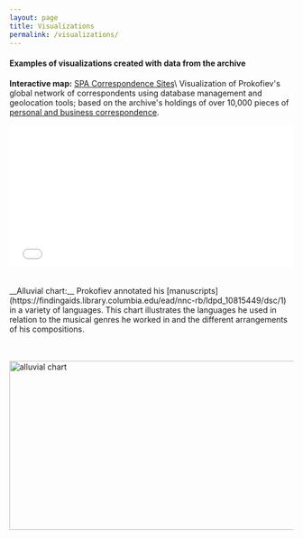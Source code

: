```yaml
---
layout: page
title: Visualizations
permalink: /visualizations/
---
```

<H4>Examples of visualizations created with data from the archive</H4>

__Interactive map:__ [SPA Correspondence Sites](http://arcg.is/vOTC8)\\
Visualization of Prokofiev's global network of correspondents using database management and geolocation tools; based on the archive's holdings of over 10,000 pieces of [personal and business correspondence](https://findingaids.library.columbia.edu/ead/nnc-rb/ldpd_10815449/dsc/2).

<style>.embed-container {position: relative; padding-bottom: 50%; height: 0; max-width: 100%;} .embed-container iframe, .embed-container object, .embed-container iframe{position: absolute; top: 0; left: 0; width: 100%; height: 100%;} small{position: absolute; z-index: 40; bottom: 0; margin-bottom: -15px;}</style><div class="embed-container"><iframe width="500" height="250" frameborder="0" scrolling="no" marginheight="0" marginwidth="0" title="Correspondence Sites" src="//www.arcgis.com/apps/Embed/index.html?webmap=527e9d78086740968ed21600e92c84ba&extent=-6.6347,38.5844,25.8848,58.6096&zoom=true&previewImage=false&scale=true&disable_scroll=true&theme=light"></iframe></div>

<br>
<br>
__Alluvial chart:__ Prokofiev annotated his [manuscripts](https://findingaids.library.columbia.edu/ead/nnc-rb/ldpd_10815449/dsc/1) in a variety of languages. This chart illustrates the languages he used in relation to the musical genres he worked in and the different arrangements of his compositions.

 <a href="http://arcg.is/1Xv1HL"> <br><br>
<a href="../img/alluvialEditShrp.jpg"><img src="../img/alluvial.jpg" style="width:800px;height:300;" title="alluvial chart" alt="alluvial chart">
</a>
